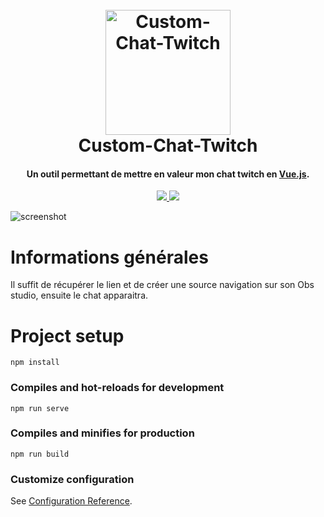 <h1 align="center">
  <br>
  <img src="https://cdn.pixabay.com/photo/2021/12/10/16/38/twitch-6860918_960_720.png" alt="Custom-Chat-Twitch" width="200"></a>
  <br>
  Custom-Chat-Twitch
  <br>
</h1>

<h4 align="center">Un outil permettant de mettre en valeur mon chat twitch en <a href="https://vuejs.org/" target="_blank">Vue.js</a>.</h4>

<p align="center">
  <a href="https://code.visualstudio.com/">
    <img src="https://img.shields.io/badge/Visual_Studio_Code-0078D4?style=for-the-badge&logo=visual%20studio%20code&logoColor=white">
  </a>
  <a href="https://vuejs.org/">
   <img src="https://img.shields.io/badge/Vue.js-35495E?style=for-the-badge&logo=vue.js&logoColor=4FC08D">
 </a>
</p>

![screenshot](https://cdn.discordapp.com/attachments/764412536685723648/992124967179255899/unknown.png)

# Informations générales

Il suffit de récupérer le lien et de créer une source navigation sur son Obs studio, ensuite le chat apparaitra.


# Project setup
```
npm install
```

### Compiles and hot-reloads for development
```
npm run serve
```

### Compiles and minifies for production
```
npm run build
```

### Customize configuration
See [Configuration Reference](https://cli.vuejs.org/config/).